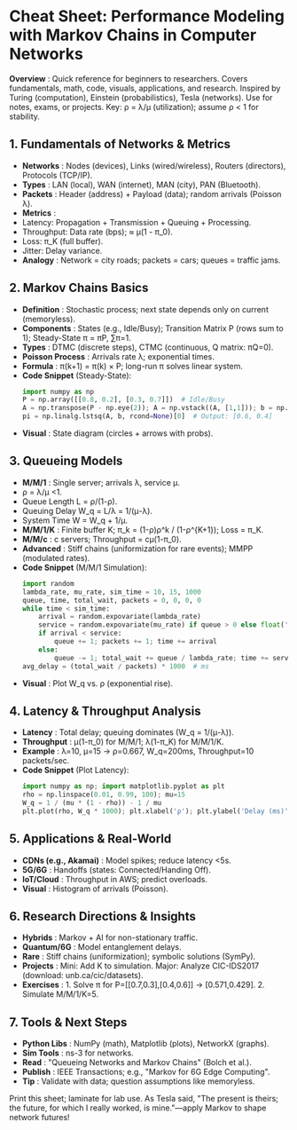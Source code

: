 # Cheat Sheet: Performance Modeling with Markov Chains in Computer Networks

**Overview** : Quick reference for beginners to researchers. Covers fundamentals, math, code, visuals, applications, and research. Inspired by Turing (computation), Einstein (probabilistics), Tesla (networks). Use for notes, exams, or projects. Key: ρ = λ/μ (utilization); assume ρ < 1 for stability.

## 1. Fundamentals of Networks & Metrics

- **Networks** : Nodes (devices), Links (wired/wireless), Routers (directors), Protocols (TCP/IP).
- **Types** : LAN (local), WAN (internet), MAN (city), PAN (Bluetooth).
- **Packets** : Header (address) + Payload (data); random arrivals (Poisson λ).
- **Metrics** :
- Latency: Propagation + Transmission + Queuing + Processing.
- Throughput: Data rate (bps); ≈ μ(1 - π_0).
- Loss: π_K (full buffer).
- Jitter: Delay variance.
- **Analogy** : Network = city roads; packets = cars; queues = traffic jams.

## 2. Markov Chains Basics

- **Definition** : Stochastic process; next state depends only on current (memoryless).
- **Components** : States (e.g., Idle/Busy); Transition Matrix P (rows sum to 1); Steady-State π = πP, ∑π=1.
- **Types** : DTMC (discrete steps), CTMC (continuous, Q matrix: πQ=0).
- **Poisson Process** : Arrivals rate λ; exponential times.
- **Formula** : π(k+1) = π(k) × P; long-run π solves linear system.
- **Code Snippet** (Steady-State):
  ```python
  import numpy as np
  P = np.array([[0.8, 0.2], [0.3, 0.7]])  # Idle/Busy
  A = np.transpose(P - np.eye(2)); A = np.vstack((A, [1,1])); b = np.array([0,0,1])
  pi = np.linalg.lstsq(A, b, rcond=None)[0]  # Output: [0.6, 0.4]
  ```
- **Visual** : State diagram (circles + arrows with probs).

## 3. Queueing Models

- **M/M/1** : Single server; arrivals λ, service μ.
- ρ = λ/μ <1.
- Queue Length L = ρ/(1-ρ).
- Queuing Delay W_q = L/λ = 1/(μ-λ).
- System Time W = W_q + 1/μ.
- **M/M/1/K** : Finite buffer K; π_k = (1-ρ)ρ^k / (1-ρ^{K+1}); Loss = π_K.
- **M/M/c** : c servers; Throughput = cμ(1-π_0).
- **Advanced** : Stiff chains (uniformization for rare events); MMPP (modulated rates).
- **Code Snippet** (M/M/1 Simulation):
  ```python
  import random
  lambda_rate, mu_rate, sim_time = 10, 15, 1000
  queue, time, total_wait, packets = 0, 0, 0, 0
  while time < sim_time:
      arrival = random.expovariate(lambda_rate)
      service = random.expovariate(mu_rate) if queue > 0 else float('inf')
      if arrival < service:
          queue += 1; packets += 1; time += arrival
      else:
          queue -= 1; total_wait += queue / lambda_rate; time += service
  avg_delay = (total_wait / packets) * 1000  # ms
  ```
- **Visual** : Plot W_q vs. ρ (exponential rise).

## 4. Latency & Throughput Analysis

- **Latency** : Total delay; queuing dominates (W_q = 1/(μ-λ)).
- **Throughput** : μ(1-π_0) for M/M/1; λ(1-π_K) for M/M/1/K.
- **Example** : λ=10, μ=15 → ρ=0.667, W_q=200ms, Throughput=10 packets/sec.
- **Code Snippet** (Plot Latency):
  ```python
  import numpy as np; import matplotlib.pyplot as plt
  rho = np.linspace(0.01, 0.99, 100); mu=15
  W_q = 1 / (mu * (1 - rho)) - 1 / mu
  plt.plot(rho, W_q * 1000); plt.xlabel('ρ'); plt.ylabel('Delay (ms)'); plt.show()
  ```

## 5. Applications & Real-World

- **CDNs (e.g., Akamai)** : Model spikes; reduce latency <5s.
- **5G/6G** : Handoffs (states: Connected/Handing Off).
- **IoT/Cloud** : Throughput in AWS; predict overloads.
- **Visual** : Histogram of arrivals (Poisson).

## 6. Research Directions & Insights

- **Hybrids** : Markov + AI for non-stationary traffic.
- **Quantum/6G** : Model entanglement delays.
- **Rare** : Stiff chains (uniformization); symbolic solutions (SymPy).
- **Projects** : Mini: Add K to simulation. Major: Analyze CIC-IDS2017 (download: unb.ca/cic/datasets).
- **Exercises** : 1. Solve π for P=[[0.7,0.3],[0.4,0.6]] → [0.571,0.429]. 2. Simulate M/M/1/K=5.

## 7. Tools & Next Steps

- **Python Libs** : NumPy (math), Matplotlib (plots), NetworkX (graphs).
- **Sim Tools** : ns-3 for networks.
- **Read** : "Queueing Networks and Markov Chains" (Bolch et al.).
- **Publish** : IEEE Transactions; e.g., "Markov for 6G Edge Computing".
- **Tip** : Validate with data; question assumptions like memoryless.

Print this sheet; laminate for lab use. As Tesla said, "The present is theirs; the future, for which I really worked, is mine."—apply Markov to shape network futures!
